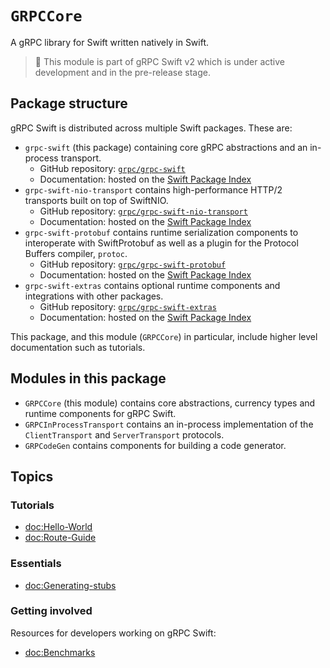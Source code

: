 # ``GRPCCore``

A gRPC library for Swift written natively in Swift.

> 🚧 This module is part of gRPC Swift v2 which is under active development and in the pre-release
> stage.

## Package structure

gRPC Swift is distributed across multiple Swift packages. These are:

- `grpc-swift` (this package) containing core gRPC abstractions and an in-process transport.
  - GitHub repository: [`grpc/grpc-swift`](https://github.com/grpc/grpc-swift)
  - Documentation: hosted on the [Swift Package
    Index](https://swiftpackageindex.com/grpc/grpc-swift/documentation)
- `grpc-swift-nio-transport` contains high-performance HTTP/2 transports built on top of SwiftNIO.
  - GitHub repository: [`grpc/grpc-swift-nio-transport`](https://github.com/grpc/grpc-swift-nio-transport)
  - Documentation: hosted on the [Swift Package
    Index](https://swiftpackageindex.com/grpc/grpc-swift-nio-transport/documentation)
- `grpc-swift-protobuf` contains runtime serialization components to interoperate with SwiftProtobuf
  as well as a plugin for the Protocol Buffers compiler, `protoc`.
  - GitHub repository: [`grpc/grpc-swift-protobuf`](https://github.com/grpc/grpc-swift-protobuf)
  - Documentation: hosted on the [Swift Package
    Index](https://swiftpackageindex.com/grpc/grpc-swift-protobuf/documentation)
- `grpc-swift-extras` contains optional runtime components and integrations with other packages.
  - GitHub repository: [`grpc/grpc-swift-extras`](https://github.com/grpc/grpc-swift-extras)
  - Documentation: hosted on the [Swift Package
    Index](https://swiftpackageindex.com/grpc/grpc-swift-extras/documentation)

This package, and this module (``GRPCCore``) in particular, include higher level documentation such
as tutorials.

## Modules in this package

- ``GRPCCore`` (this module) contains core abstractions, currency types and runtime components
  for gRPC Swift.
- `GRPCInProcessTransport` contains an in-process implementation of the ``ClientTransport`` and
  ``ServerTransport`` protocols.
- `GRPCodeGen` contains components for building a code generator.

## Topics

### Tutorials

- <doc:Hello-World>
- <doc:Route-Guide>

### Essentials

- <doc:Generating-stubs>

### Getting involved

Resources for developers working on gRPC Swift:

- <doc:Benchmarks>
